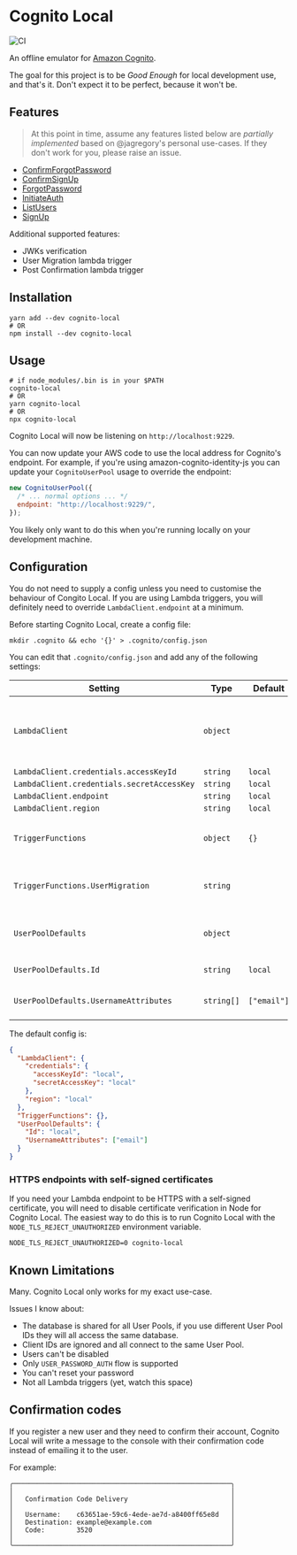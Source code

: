 # Cognito Local

![CI](https://github.com/jagregory/cognito-local/workflows/CI/badge.svg)

An offline emulator for [Amazon Cognito](https://aws.amazon.com/cognito/).

The goal for this project is to be _Good Enough_ for local development use, and that's it. Don't expect it to be perfect, because it won't be.

## Features

> At this point in time, assume any features listed below are _partially implemented_ based on @jagregory's personal use-cases. If they don't work for you, please raise an issue.

- [ConfirmForgotPassword](https://docs.aws.amazon.com/cognito-user-identity-pools/latest/APIReference/API_ConfirmForgotPassword.html)
- [ConfirmSignUp](https://docs.aws.amazon.com/cognito-user-identity-pools/latest/APIReference/API_ConfirmSignUp.html)
- [ForgotPassword](https://docs.aws.amazon.com/cognito-user-identity-pools/latest/APIReference/API_ForgotPassword.html)
- [InitiateAuth](https://docs.aws.amazon.com/cognito-user-identity-pools/latest/APIReference/API_InitiateAuth.html)
- [ListUsers](https://docs.aws.amazon.com/cognito-user-identity-pools/latest/APIReference/API_ListUsers.html)
- [SignUp](https://docs.aws.amazon.com/cognito-user-identity-pools/latest/APIReference/API_SignUp.html)

Additional supported features:

- JWKs verification
- User Migration lambda trigger
- Post Confirmation lambda trigger

## Installation

    yarn add --dev cognito-local
    # OR
    npm install --dev cognito-local

## Usage

    # if node_modules/.bin is in your $PATH
    cognito-local
    # OR
    yarn cognito-local
    # OR
    npx cognito-local

Cognito Local will now be listening on `http://localhost:9229`.

You can now update your AWS code to use the local address for Cognito's endpoint. For example, if you're using amazon-cognito-identity-js you can update your `CognitoUserPool` usage to override the endpoint:

```js
new CognitoUserPool({
  /* ... normal options ... */
  endpoint: "http://localhost:9229/",
});
```

You likely only want to do this when you're running locally on your development machine.

## Configuration

You do not need to supply a config unless you need to customise the behaviour of Congito Local. If you are using Lambda triggers, you will definitely need to override `LambdaClient.endpoint` at a minimum.

Before starting Cognito Local, create a config file:

    mkdir .cognito && echo '{}' > .cognito/config.json

You can edit that `.cognito/config.json` and add any of the following settings:

| Setting                                    | Type       | Default     | Description                                                 |
| ------------------------------------------ | ---------- | ----------- | ----------------------------------------------------------- |
| `LambdaClient`                             | `object`   |             | Any setting you would pass to the AWS.Lambda Node.js client |
| `LambdaClient.credentials.accessKeyId`     | `string`   | `local`     |                                                             |
| `LambdaClient.credentials.secretAccessKey` | `string`   | `local`     |                                                             |
| `LambdaClient.endpoint`                    | `string`   | `local`     |                                                             |
| `LambdaClient.region`                      | `string`   | `local`     |                                                             |
| `TriggerFunctions`                         | `object`   | `{}`        | Trigger name to Function name mapping                       |
| `TriggerFunctions.UserMigration`           | `string`   |             | User Migration lambda name                                  |
| `UserPoolDefaults`                         | `object`   |             | Default behaviour to use for the User Pool                  |
| `UserPoolDefaults.Id`                      | `string`   | `local`     | Default User Pool Id                                        |
| `UserPoolDefaults.UsernameAttributes`      | `string[]` | `["email"]` | Username alias attributes                                   |

The default config is:

```json
{
  "LambdaClient": {
    "credentials": {
      "accessKeyId": "local",
      "secretAccessKey": "local"
    },
    "region": "local"
  },
  "TriggerFunctions": {},
  "UserPoolDefaults": {
    "Id": "local",
    "UsernameAttributes": ["email"]
  }
}
```

### HTTPS endpoints with self-signed certificates

If you need your Lambda endpoint to be HTTPS with a self-signed certificate, you will need to disable certificate verification in Node for Cognito Local. The easiest way to do this is to run Cognito Local with the `NODE_TLS_REJECT_UNAUTHORIZED` environment variable.

    NODE_TLS_REJECT_UNAUTHORIZED=0 cognito-local

## Known Limitations

Many. Cognito Local only works for my exact use-case.

Issues I know about:

- The database is shared for all User Pools, if you use different User Pool IDs they will all access the same database.
- Client IDs are ignored and all connect to the same User Pool.
- Users can't be disabled
- Only `USER_PASSWORD_AUTH` flow is supported
- You can't reset your password
- Not all Lambda triggers (yet, watch this space)

## Confirmation codes

If you register a new user and they need to confirm their account, Cognito Local will write a message to the console with their confirmation code instead of emailing it to the user.

For example:

```
╭───────────────────────────────────────────────────────╮
│                                                       │
│   Confirmation Code Delivery                          │
│                                                       │
│   Username:    c63651ae-59c6-4ede-ae7d-a8400ff65e8d   │
│   Destination: example@example.com                    │
│   Code:        3520                                   │
│                                                       │
╰───────────────────────────────────────────────────────╯
```
